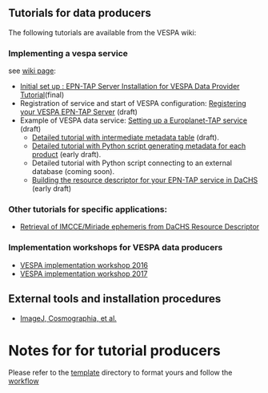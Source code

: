 
## Tutorials for data producers

The following tutorials are available from the VESPA wiki:

### Implementing a vespa service

see [wiki page](https://voparis-confluence.obspm.fr/display/VES/Implementing+a+VESPA+service):

* [Initial set up : EPN-TAP Server Installation for VESPA Data Provider Tutorial](https://voparis-confluence.obspm.fr/display/VES/EPN-TAP+Server+Installation+for+VESPA+Data+Provider+Tutorial)(final)
* Registration of service and start of VESPA configuration: [Registering your VESPA EPN-TAP Server](https://voparis-confluence.obspm.fr/display/VES/Registering+your+VESPA+EPN-TAP+Server) (draft)
* Example of VESPA data service: [Setting up a Europlanet-TAP service](https://voparis-confluence.obspm.fr/display/VES/Setting+up+an+EPN-TAP+service) (draft)
  * [Detailed tutorial with intermediate metadata table](https://voparis-confluence.obspm.fr/display/VES/VESPA+service+tutorial+with+intermediate+metadata+table) (draft).
  * [Detailed tutorial with Python script generating metadata for each product](https://voparis-confluence.obspm.fr/display/VES/VESPA+service+tutorial+with+Python+script+generating+metadata+for+each+product) (early draft).
  * Detailed tutorial with Python script connecting to an external database (coming soon).
  * [Building the resource descriptor for your EPN-TAP service in DaCHS](https://voparis-confluence.obspm.fr/display/VES/Building+the+resource+descriptor+for+your+EPN-TAP+service+in+DaCHS) (early draft)

### Other tutorials for specific applications:

* [Retrieval of IMCCE/Miriade ephemeris from DaCHS Resource Descriptor](https://voparis-confluence.obspm.fr/pages/viewpage.action?pageId=14943257)

### Implementation workshops for VESPA data producers

* [VESPA implementation workshop 2016](https://voparis-confluence.obspm.fr/display/VES/VESPA+implementation+workshop+2016)
* [VESPA implementation workshop 2017](https://voparis-confluence.obspm.fr/display/VES/VESPA+implementation+workshop+2017)

## External tools and installation procedures

* [ImageJ, Cosmographia, et al.](https://voparis-confluence.obspm.fr/display/VES/External+tools)

# Notes for for tutorial producers

Please refer to the [template](https://github.com/epn-vespa/tutorials/tree/master/template)
directory to format yours and follow the [workflow](workflow.md)
